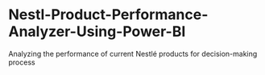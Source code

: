 # Nestl-Product-Performance-Analyzer-Using-Power-BI
Analyzing the performance of current Nestlé products for decision-making process
